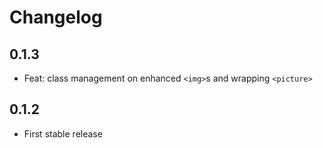 # Changelog

## 0.1.3

- Feat: class management on enhanced `<img>`s and wrapping `<picture>`

## 0.1.2

- First stable release
